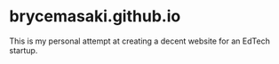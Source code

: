 # brycemasaki.github.io
This is my personal attempt at creating a decent website for an EdTech startup.
